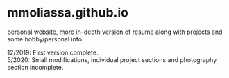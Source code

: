 # mmoliassa.github.io
personal website, more in-depth version of resume along with projects and some hobby/personal info.

12/2019: First version complete.   
5/2020: Small modifications, individual project sections and photography section incomplete.
